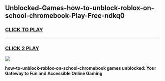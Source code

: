 
## Unblocked-Games-how-to-unblock-roblox-on-school-chromebook-Play-Free-ndkq0
<h3>
<a href="https://premium76.site?title=how-to-unblock-roblox-on-school-chromebook&ref=23A">CLICK TO PLAY</a></h3>
<hr>

<h3>
<a href="https://premium76.site?title=how-to-unblock-roblox-on-school-chromebook&ref=23A">CLICK 2 PLAY</a>
  
</h3>

<a href="https://premium76.site?title=how-to-unblock-roblox-on-school-chromebook&ref=23A"><img src="https://clearcache.store/games.png"></a>


**how-to-unblock-roblox-on-school-chromebook games unblocked: Your Gateway to Fun and Accessible Online Gaming**
